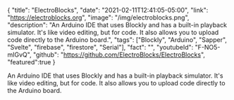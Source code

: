 {
"title": "ElectroBlocks",
"date": "2021-02-11T12:41:05-05:00",
"link": "https://electroblocks.org",
"image": "/img/electroblocks.png",
"description": "An Arduino IDE that uses Blockly and has a built-in playback simulator. It's like video editing, but for code. It also allows you to upload code directly to the Arduino board.",
"tags": ["Blockly", "Arduino", "Sapper", "Svelte", "firebase", "firestore", "Serial"],
"fact": "",
"youtubeId": "F-NO5-mIGvQ",
"github": "https://github.com/ElectroBlocks/ElectroBlocks",
"featured":true
}

An Arduino IDE that uses Blockly and has a built-in playback simulator. It's like video editing, but for code. It also allows you to upload code directly to the Arduino board.

